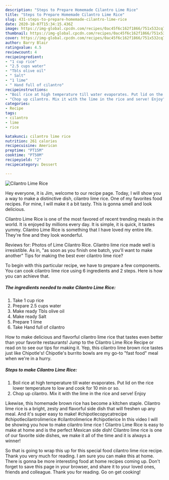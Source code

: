 ```yaml
---
description: "Steps to Prepare Homemade Cilantro Lime Rice"
title: "Steps to Prepare Homemade Cilantro Lime Rice"
slug: 431-steps-to-prepare-homemade-cilantro-lime-rice
date: 2020-10-07T15:34:15.436Z
image: https://img-global.cpcdn.com/recipes/0ac45f6c162f1866/751x532cq70/cilantro-lime-rice-recipe-main-photo.jpg
thumbnail: https://img-global.cpcdn.com/recipes/0ac45f6c162f1866/751x532cq70/cilantro-lime-rice-recipe-main-photo.jpg
cover: https://img-global.cpcdn.com/recipes/0ac45f6c162f1866/751x532cq70/cilantro-lime-rice-recipe-main-photo.jpg
author: Barry Blair
ratingvalue: 4.5
reviewcount: 4
recipeingredient:
- "1 cup rice"
- "2.5 cups water"
- "Tbls olive oil"
- " Salt"
- "1 lime"
- " Hand full of cilantro"
recipeinstructions:
- "Boil rice at high temperature till water evaporates. Put lid on the rice lower temperature to low and cook for 10 min or so."
- "Chop up cilantro. Mix it with the lime in the rice and serve! Enjoy"
categories:
- Recipe
tags:
- cilantro
- lime
- rice

katakunci: cilantro lime rice 
nutrition: 261 calories
recipecuisine: American
preptime: "PT15M"
cooktime: "PT50M"
recipeyield: "2"
recipecategory: Dessert

---
```



![Cilantro Lime Rice](https://img-global.cpcdn.com/recipes/0ac45f6c162f1866/751x532cq70/cilantro-lime-rice-recipe-main-photo.jpg)

Hey everyone, it is Jim, welcome to our recipe page. Today, I will show you a way to make a distinctive dish, cilantro lime rice. One of my favorites food recipes. For mine, I will make it a bit tasty. This is gonna smell and look delicious.

Cilantro Lime Rice is one of the most favored of recent trending meals in the world. It is enjoyed by millions every day. It is simple, it is quick, it tastes yummy. Cilantro Lime Rice is something that I have loved my entire life. They're fine and they look wonderful.

Reviews for: Photos of Lime Cilantro Rice. Cilantro lime rice made well is irresistible. As in, &#34;as soon as you finish one batch, you&#39;ll want to make another&#34; Tips for making the best ever cilantro lime rice?


To begin with this particular recipe, we have to prepare a few components. You can cook cilantro lime rice using 6 ingredients and 2 steps. Here is how you can achieve that.

<!--inarticleads1-->

##### The ingredients needed to make Cilantro Lime Rice:

1. Take 1 cup rice
1. Prepare 2.5 cups water
1. Make ready Tbls olive oil
1. Make ready  Salt
1. Prepare 1 lime
1. Take  Hand full of cilantro


How to make delicious and flavorful cilantro lime rice that tastes even better than your favorite restaurants! Jump to the Cilantro Lime Rice Recipe or read on to see our tips for making it. Yep, this cilantro lime brown rice tastes just like Chipotle&#39;s! Chipotle&#39;s burrito bowls are my go-to &#34;fast food&#34; meal when we&#39;re in a hurry. 

<!--inarticleads2-->

##### Steps to make Cilantro Lime Rice:

1. Boil rice at high temperature till water evaporates. Put lid on the rice lower temperature to low and cook for 10 min or so.
1. Chop up cilantro. Mix it with the lime in the rice and serve! Enjoy


Likewise, this homemade brown rice has become a kitchen staple. Cilantro lime rice is a bright, zesty and flavorful side dish that will freshen up any meal. And it&#39;s super easy to make! #chipotlecopycatrecipe #chipotlecilantrolimerice #cilantrolimerice #chipotlerice In this video I will be showing you how to make cilantro lime rice ! Cilantro Lime Rice is easy to make at home and is the perfect Mexican side dish! Cilantro lime rice is one of our favorite side dishes, we make it all of the time and it is always a winner! 

So that is going to wrap this up for this special food cilantro lime rice recipe. Thank you very much for reading. I am sure you can make this at home. There is gonna be more interesting food at home recipes coming up. Don't forget to save this page in your browser, and share it to your loved ones, friends and colleague. Thank you for reading. Go on get cooking!
